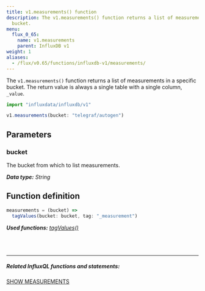 ```yaml
---
title: v1.measurements() function
description: The v1.measurements() function returns a list of measurements in a specific
  bucket.
menu:
  flux_0_65:
    name: v1.measurements
    parent: InfluxDB v1
weight: 1
aliases:
  - /flux/v0.65/functions/influxdb-v1/measurements/
---
```


The `v1.measurements()` function returns a list of measurements in a specific bucket.
The return value is always a single table with a single column, `_value`.

```js
import "influxdata/influxdb/v1"

v1.measurements(bucket: "telegraf/autogen")
```

## Parameters

### bucket
The bucket from which to list measurements.

_**Data type:** String_

## Function definition
```js
measurements = (bucket) =>
  tagValues(bucket: bucket, tag: "_measurement")
```

_**Used functions:**
[tagValues()](/flux/v0.65/stdlib/influxdb-v1/tagvalues)_

<hr style="margin-top:4rem"/>

##### Related InfluxQL functions and statements:
[SHOW MEASUREMENTS](/influxdb/latest/query_language/schema_exploration#show-measurements)
